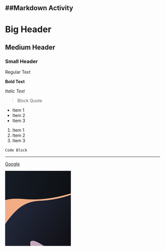 ##Markdown Activity
---

# Big Header

## Medium Header

### Small Header

Regular Text

**Bold Text**

*Italic Text*

> Block Quote

* Item 1
* Item 2
* Item 3

1. Item 1
2. Item 2
3. Item 3


```
Code Block
```

---
   
[Google](https://google.com)

![Test Image](ss.png)

